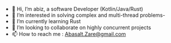 - 👋 Hi, I’m abiz, a software Developer (Kotlin/Java/Rust)
- 👀 I’m interested in solving complex and multi-thread problems- 
- 🌱 I’m currently learning Rust
- 💞️ I’m looking to collaborate on highly concurrent projects
- 📫 How to reach me : Abasalt.Zare@gmail.com

<!---
abizGitHub/abizGitHub is a ✨ special ✨ repository because its `README.md` (this file) appears on your GitHub profile.
You can click the Preview link to take a look at your changes.
--->
